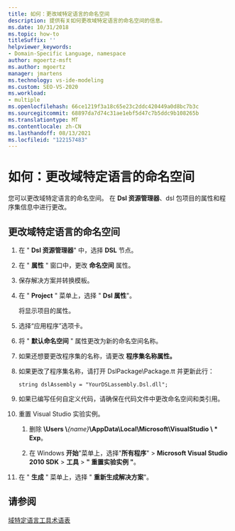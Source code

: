 ```yaml
---
title: 如何：更改域特定语言的命名空间
description: 提供有关如何更改域特定语言的命名空间的信息。
ms.date: 10/31/2018
ms.topic: how-to
titleSuffix: ''
helpviewer_keywords:
- Domain-Specific Language, namespace
author: mgoertz-msft
ms.author: mgoertz
manager: jmartens
ms.technology: vs-ide-modeling
ms.custom: SEO-VS-2020
ms.workload:
- multiple
ms.openlocfilehash: 66ce1219f3a18c65e23c2ddc420449a0d8bc7b3c
ms.sourcegitcommit: 68897da7d74c31ae1ebf5d47c7b5ddc9b108265b
ms.translationtype: MT
ms.contentlocale: zh-CN
ms.lasthandoff: 08/13/2021
ms.locfileid: "122157483"
---
```

# <a name="how-to-change-the-namespace-of-a-domain-specific-language"></a>如何：更改域特定语言的命名空间

您可以更改域特定语言的命名空间。 在 **Dsl 资源管理器**、dsl 包项目的属性和程序集信息中进行更改。

## <a name="to-change-the-namespace-of-a-domain-specific-language"></a>更改域特定语言的命名空间

1. 在 " **Dsl 资源管理器**" 中，选择 **DSL** 节点。

2. 在 " **属性** " 窗口中，更改 **命名空间** 属性。

3. 保存解决方案并转换模板。

4. 在 " **Project** " 菜单上，选择 " **Dsl 属性**"。

   将显示项目的属性。

5. 选择“应用程序”选项卡。

6. 将 " **默认命名空间** " 属性更改为新的命名空间名称。

7. 如果还想要更改程序集的名称，请更改 **程序集名称属性。**

8. 如果更改了程序集名称，请打开 DslPackage\Package.tt 并更新此行：

   `string dslAssembly = "YourDSLassembly.Dsl.dll";`

9. 如果已编写任何自定义代码，请确保在代码文件中更改命名空间和类引用。

10. 重置 Visual Studio 实验实例。

    1. 删除 **\Users \\**_{name}_**\AppData\Local\Microsoft\VisualStudio \\ \* Exp**。

    2. 在 Windows **开始**"菜单上，选择"**所有程序**"  >  **Microsoft Visual Studio 2010 SDK**  >  **工具**  >  **" 重置实验实例 "**。

11. 在 " **生成** " 菜单上，选择 " **重新生成解决方案**"。

## <a name="see-also"></a>请参阅

[域特定语言工具术语表](/previous-versions/bb126564(v=vs.100))